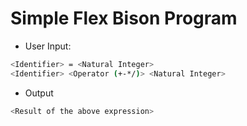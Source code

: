 # Simple Flex Bison Program
* User Input:
```bash
<Identifier> = <Natural Integer>
<Identifier> <Operator (+-*/)> <Natural Integer>
```
* Output
```bash
<Result of the above expression>
```
